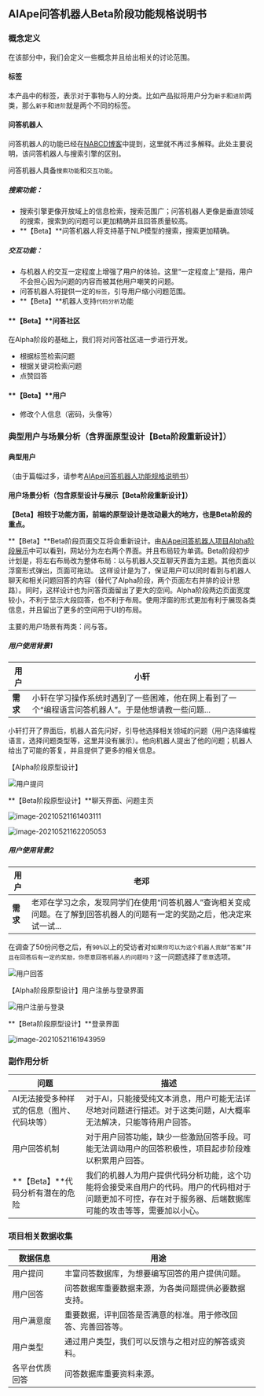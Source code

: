 ## AIApe问答机器人Beta阶段功能规格说明书

### 概念定义

在该部分中，我们会定义一些概念并且给出相关的讨论范围。

#### 标签

本产品中的标签，表示对于事物与人的分类。比如产品拟将用户分为`新手`和`进阶`两类，那么`新手`和`进阶`就是两个不同的标签。

#### 问答机器人

问答机器人的功能已经在[NABCD博客](https://www.cnblogs.com/DQSJ2021/p/14654671.html)中提到，这里就不再过多解释。此处主要说明，该问答机器人与搜索引擎的区别。

问答机器人具备`搜索功能`和`交互功能`。

##### 搜索功能：

- 搜索引擎更像开放域上的信息检索，搜索范围广；问答机器人更像是垂直领域的搜索，搜索到的问题可以更加精确并且回答质量较高。
- **【Beta】**问答机器人将支持基于NLP模型的搜索，搜索更加精确。

##### 交互功能：

- 与机器人的交互一定程度上增强了用户的体验。这里“一定程度上”是指，用户不会担心因为问题的内容而被其他用户嘲笑的问题。
- 问答机器人将提供一定的`标签`，引导用户缩小问题范围。
- **【Beta】**机器人支持`代码分析`功能

#### **【Beta】**问答社区

在Alpha阶段的基础上，我们将对问答社区进一步进行开发。

- 根据标签检索问题
- 根据关键词检索问题
- 点赞回答

#### **【Beta】**用户

- 修改个人信息（密码，头像等）



### 典型用户与场景分析（含界面原型设计【Beta阶段重新设计】）

#### 典型用户

（由于篇幅过多，请参考[AIApe问答机器人功能规格说明书](https://www.cnblogs.com/DQSJ2021/p/14685614.html)）

#### 用户场景分析（包含原型设计与展示【Beta阶段重新设计】）

**【Beta】相较于功能方面，前端的原型设计是改动最大的地方，也是Beta阶段的重点。**

**【Beta】**Beta阶段页面交互将会重新设计。由[AiApe问答机器人项目Alpha阶段展示](https://www.cnblogs.com/DQSJ2021/p/14772530.html)中可以看到，网站分为左右两个界面。并且布局较为单调。Beta阶段初步计划是，将左右布局改为整体布局：以与机器人交互聊天界面为主题。其他页面以浮窗形式弹出，页面可拖动。
这样设计是为了，保证用户可以同时看到与机器人聊天和相关问题回答的内容（替代了Alpha阶段，两个页面左右并排的设计思路）。同时，这样设计也为问答页面留出了更大的空间。Alpha阶段两边页面宽度较小，不利于显示大段回答，也不利于布局。使用浮窗的形式更加有利于展现各类信息，并且留出了更多的空间用于UI的布局。

主要的用户场景有两类：问与答。

##### 用户使用背景1

| **用户** | 小轩                                                         |
| -------- | ------------------------------------------------------------ |
| **需求** | 小轩在学习操作系统时遇到了一些困难，他在网上看到了一个“编程语言问答机器人”。于是他想请教一些问题... |

小轩打开了界面后，机器人首先问好，引导他选择相关领域的问题（用户选择编程语言，选择问题类型等，这里并没有展示）。他向机器人提出了他的问题；机器人给出了可能的答复，并且提供了更多的相关信息。

【Alpha阶段原型设计】

![用户提问](..\images\功能规格说明书\用户提问.gif)

**【Beta阶段原型设计】**聊天界面、问题主页

![image-20210521161403111](..\images\功能规格说明书\Beta主页.png)

![image-20210521162205053](..\images\功能规格说明书\Beta社区主页.png)

##### 用户使用背景2

| **用户** | 老邓                                                         |
| -------- | ------------------------------------------------------------ |
| **需求** | 老邓在学习之余，发现同学们在使用“问答机器人”查询相关变成问题。在了解到回答机器人的问题有一定的奖励之后，他决定来试一试... |

在调查了50份问卷之后，有`90%`以上的受访者对`如果你可以为这个机器人贡献“答案”并且在回答后有一定的奖励，你愿意回答机器人的问题吗？`这一问题选择了`愿意`选项。

![用户回答](..\images\功能规格说明书\用户回答.gif)

【Alpha阶段原型设计】用户注册与登录界面

![用户注册与登录](..\images\功能规格说明书\用户注册与登录.gif)

**【Beta阶段原型设计】**登录界面

![image-20210521161943959](..\images\功能规格说明书\Beta登录.png)

### 副作用分析

| 问题                                       | 描述                                                         |
| ------------------------------------------ | ------------------------------------------------------------ |
| AI无法接受多种样式的信息（图片、代码块等） | 对于AI，只能接受纯文本消息，用户可能无法详尽地对问题进行描述。对于这类问题，AI大概率无法解决，只能等待用户回答。 |
| 用户回答机制                               | 对于用户回答功能，缺少一些激励回答手段。可能无法调动用户的回答积极性，项目起步阶段难以积累用户回答。 |
| **【Beta】**代码分析有潜在的危险           | 我们的机器人为用户提供代码分析功能，这个功能将会接受来自用户的代码。用户的代码相对于问题更加不可控，存在对于服务器、后端数据库可能的攻击等等，需要加以小心。 |

### 项目相关数据收集

| 数据信息       | 用途                                                         |
| -------------- | ------------------------------------------------------------ |
| 用户提问       | 丰富问答数据库，为想要编写回答的用户提供问题。               |
| 用户回答       | 问答数据库重要数据来源，为各类问题提供必要数据支持。         |
| 用户满意度     | 重要数据，评判回答是否满意的标准。用于修改回答、完善回答等。 |
| 用户类型       | 通过用户类型，我们可以反馈与之相对应的解答或资料。           |
| 各平台优质回答 | 问答数据库重要资料来源。                                     |





